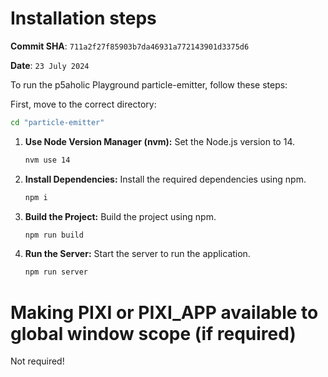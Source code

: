 # Installation steps

**Commit SHA**: `711a2f27f85903b7da46931a772143901d3375d6`

**Date**: `23 July 2024`

To run the p5aholic Playground particle-emitter, follow these steps:

First, move to the correct directory:
```bash
cd "particle-emitter"
```

1. **Use Node Version Manager (nvm):** Set the Node.js version to 14.
   ```bash
   nvm use 14
   ```

2. **Install Dependencies:** Install the required dependencies using npm.
   ```bash
   npm i
   ```

3. **Build the Project:** Build the project using npm.
   ```bash
   npm run build
   ```

4. **Run the Server:** Start the server to run the application.
   ```bash
   npm run server
   ```

# Making PIXI or __PIXI_APP__ available to global window scope (if required)

Not required!
